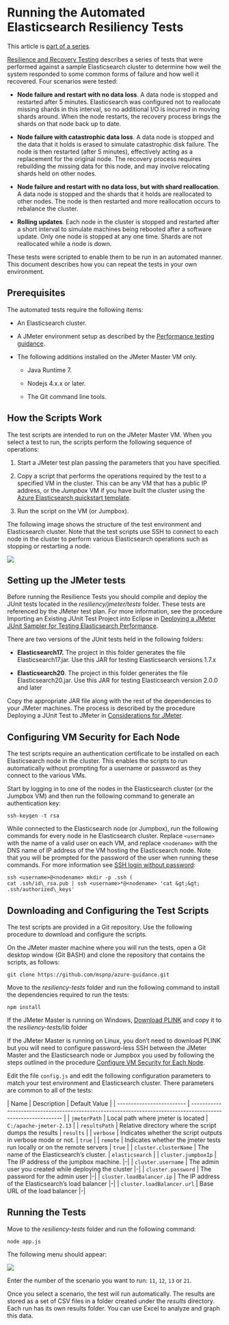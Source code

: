 <properties
   pageTitle="Running the Automated Elasticsearch Resiliency Tests | Microsoft Azure"
   description="Description of how you can run the resiliency tests in your own environment."
   services=""
   documentationCenter="na"
   authors="mabsimms"
   manager="marksou"
   editor=""
   tags=""/>

<tags
   ms.service="guidance"
   ms.devlang="na"
   ms.topic="article"
   ms.tgt_pltfrm="na"
   ms.workload="na"
   ms.date="02/18/2016"
   ms.author="masimms"/>
   
# Running the Automated Elasticsearch Resiliency Tests

This article is [part of a series](guidance-elasticsearch.md). 

[Resilience and Recovery Testing] describes 
a series of tests that were performed against a sample Elasticsearch cluster to determine how well the 
system responded to some common forms of failure and how well it recovered. Four scenarios were tested:

- **Node failure and restart with no data loss**. A data node is stopped and restarted after 5 minutes. 
Elasticsearch was configured not to reallocate missing shards in this interval, so no additional I/O 
is incurred in moving shards around. When the node restarts, the recovery process brings the shards 
on that node back up to date.

- **Node failure with catastrophic data loss**. A data node is stopped and the data that it holds 
is erased to simulate catastrophic disk failure. The node is then restarted (after 5 minutes), 
effectively acting as a replacement for the original node. The recovery process requires 
rebuilding the missing data for this node, and may involve relocating shards held on other nodes.

- **Node failure and restart with no data loss, but with shard reallocation**. A data node is 
stopped and the shards that it holds are reallocated to other nodes. The node is then restarted 
and more reallocation occurs to rebalance the cluster.

- **Rolling updates**. Each node in the cluster is stopped and restarted after a short interval 
to simulate machines being rebooted after a software update. Only one node is stopped at any one time. 
Shards are not reallocated while a node is down.

These tests were scripted to enable them to be run in an automated manner. This document describes 
how you can repeat the tests in your own environment.

## Prerequisites

The automated tests require the following items:

- An Elasticsearch cluster.

- A JMeter environment setup as described by the [Performance testing guidance].

- The following additions installed on the JMeter Master VM only. 

    - Java Runtime 7.

    - Nodejs 4.x.x or later.

    - The Git command line tools.

## How the Scripts Work

The test scripts are intended to run on the JMeter Master VM. When you select a test to run, the scripts 
perform the following sequence of operations:

1.  Start a JMeter test plan passing the parameters that you have specified.

2.  Copy a script that performs the operations required by the test to a specified VM in the cluster. This can be any VM that has a public IP address, or the *Jumpbox* VM if you have built the cluster using the [Azure Elasticsearch quickstart template](https://github.com/Azure/azure-quickstart-templates/tree/master/elasticsearch).

3.  Run the script on the VM (or Jumpbox).

The following image shows the structure of the test environment and Elasticsearch cluster. Note that the test scripts use SSH to connect to each node in the cluster to perform various Elasticsearch operations such as stopping or restarting a node.

![](./media/guidance-elasticsearch/resilience-testing1.png)

## Setting up the JMeter tests

Before running the Resilience Tests you should compile and deploy the JUnit tests located in the *resiliency/jmeter/tests* folder. These tests are referenced by the JMeter test plan. For more information, see the procedure Importing an Existing JUnit Test Project into Eclipse in [Deploying a JMeter JUnit Sampler for Testing Elasticsearch Performance][].

There are two versions of the JUnit tests held in the following folders:

- **Elasticsearch17.** The project in this folder generates the file Elasticsearch17.jar. Use this 
JAR for testing Elasticsearch versions 1.7.x

- **Elasticsearch20**. The project in this folder generates the file Elasticsearch20.jar. Use this 
JAR for testing Elasticsearch version 2.0.0 and later
  
Copy the appropriate JAR file along with the rest of the dependencies to your JMeter machines. The 
process is described by the procedure Deploying a JUnit Test to JMeter in [Considerations for JMeter].

## Configuring VM Security for Each Node

The test scripts require an authentication certificate to be installed on each Elasticsearch node 
in the cluster. This enables the scripts to run automatically without prompting for a username or 
password as they connect to the various VMs.

Start by logging in to one of the nodes in the Elasticsearch cluster (or the Jumpbox VM) and then 
run the following command to generate an authentication key:

```Shell
ssh-keygen -t rsa
```

While connected to the Elasticsearch node (or Jumpbox), run the following commands for every node in 
he Elasticsearch cluster. Replace `<username>` with the name of a valid user on each VM, and 
replace `<nodename>` with the DNS name of IP address of the VM hosting the Elasticsearch node. 
Note that you will be prompted for the password of the user when running these commands. 
For more information see [SSH login without password](http://www.linuxproblem.org/art_9.html):

```Shell
ssh <username>@<nodename> mkdir -p .ssh (
cat .ssh/id\_rsa.pub | ssh <username>*@<nodename> 'cat &gt;&gt; .ssh/authorized\_keys'
```

## Downloading and Configuring the Test Scripts

The test scripts are provided in a Git repository. Use the following procedure to download and 
configure the scripts.

On the JMeter master machine where you will run the tests, open a Git desktop window (Git BASH) 
and clone the repository that contains the scripts, as follows:

```Shell
git clone https://github.com/mspnp/azure-guidance.git
```

Move to the *resiliency-tests* folder and run the following command to install the dependencies required 
to run the tests:

```Shell
npm install
```

If the JMeter Master is running on Windows, 
[Download PLINK](http://the.earth.li/~sgtatham/putty/latest/x86/plink.exe) and copy it to the 
*resiliency-tests/lib* folder

If the JMeter Master is running on Linux, you don’t need to download PLINK but you will need to 
configure password-less SSH between the JMeter Master and the Elasticsearch node or Jumpbox 
you used by following the steps outlined in the procedure 
[Configure VM Security for Each Node](#configuring-vm-security-for-each-node).

Edit the file `config.js` and edit the following configuration parameters to match your test 
environment and Elasticsearch cluster. There parameters are common to all of the tests:

| Name                      | Description                                                              | Default Value                      |
| ------------------------- | ------------------------------------------------------------------------------------------------------------- |
| `jmeterPath`                | Local path where jmeter is located                                        | `C:/apache-jmeter-2.13`             |
| `resultsPath`               | Relative directory where the script dumps the results                     | `results`                           |
| `verbose`                   | Indicates whether the script outputs in verbose mode or not.              | `true`                              |
| `remote`                    | Indicates whether the jmeter tests run locally or on the remote servers   | `true`                              |
| `cluster.clusterName`       | The name of the Elasticsearch’s cluster.                                  | `elasticsearch`                    |
| `cluster.jumpboxIp`         | The IP address of the jumpbox machine.                                    |-|
| `cluster.username`          | The admin user you created while deploying the cluster                    |-|
| `cluster.password`          | The password for the admin user                                           |-|
| `cluster.loadBalancer.ip`   | The IP address of the Elasticsearch’s load balancer                       |-|
| `cluster.loadBalancer.url`  | Base URL of the load balancer                                             |-|


## Running the Tests

Move to the *resiliency-tests* folder and run the following command:

```Shell
node app.js
```

The following menu should appear:

![](./media/guidance-elasticsearch/resilience-testing2.png)

Enter the number of the scenario you want to run: `11`, `12`, `13` or `21`.

Once you select a scenario, the test will run automatically. The results are stored as a set of CSV 
files in a folder created under the *results* directory. Each run has its own results folder. 
You can use Excel to analyze and graph this data.

[Running Elasticsearch on Azure]: guidance-elasticsearch-running-on-azure.md
[Tuning Data Ingestion Performance for Elasticsearch on Azure]: guidance-elasticsearch-tuning-data-ingestion-performance.md
[Performance testing guidance]: guidance-elasticsearch-performance-testing-environment.md
[JMeter guidance]: guidance-elasticsearch-implementing-jmeter.md
[Considerations for JMeter]: guidance-elasticsearch-deploy-jmeter-junit-sampler.md
[Query aggregation and performance]: guidance-elasticsearch-query-aggregation-performance.md
[Resilience and Recovery]: guidance-elasticsearch-resilience-recovery.md
[Resilience and Recovery Testing]: guidance-elasticsearch-resilience-testing.md
[Deploying a JMeter JUnit Sampler for Testing Elasticsearch Performance]: guidance-elasticsearch-deploying-jmeter-junit-sampler.md
